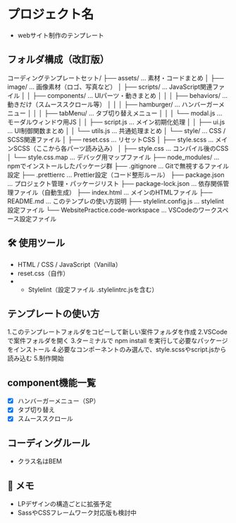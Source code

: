 # プロジェクト名
- webサイト制作のテンプレート

## フォルダ構成（改訂版）
コーディングテンプレートセット/
├── assets/ ... 素材・コードまとめ
│ ├── image/ ... 画像素材（ロゴ、写真など）
│ ├── scripts/ ... JavaScript関連ファイル
│ │ ├── components/ ... UIパーツ・動きまとめ
│ │ │ ├── behaviors/ ... 動きだけ（スムーススクロール等）
│ │ │ ├── hamburger/ ... ハンバーガーメニュー
│ │ │ ├── tabMenu/ ... タブ切り替えメニュー
│ │ │ └── modal.js ... モーダルウィンドウ用JS
│ │ ├── script.js ... メイン初期化処理
│ │ ├── ui.js ... UI制御関数まとめ
│ │ └── utils.js ... 共通処理まとめ
│ └── style/ ... CSS / SCSS関連ファイル
│ ├── reset.css ... リセットCSS
│ ├── style.scss ... メインSCSS（ここから各パーツ読み込み）
│ ├── style.css ... コンパイル後のCSS
│ └── style.css.map ... デバッグ用マップファイル
├── node_modules/ ... npmでインストールしたパッケージ群
├── .gitignore ... Gitで無視するファイル設定
├── .prettierrc ... Prettier設定（コード整形ルール）
├── package.json ... プロジェクト管理・パッケージリスト
├── package-lock.json ... 依存関係管理ファイル（自動生成）
├── index.html ... メインのHTMLファイル
├── README.md ... このテンプレの使い方説明
├── stylelint.config.js ... stylelint設定ファイル
└── WebsitePractice.code-workspace ... VSCodeのワークスペース設定ファイル


## 🛠 使用ツール
- HTML / CSS / JavaScript（Vanilla）
- reset.css（自作）
- - Stylelint（設定ファイル .stylelintrc.jsを含む）

## テンプレートの使い方
1.このテンプレートフォルダをコピーして新しい案件フォルダを作成
2.VSCodeで案件フォルダを開く
3.ターミナルで npm install を実行して必要なパッケージをインストール
4.必要なコンポーネントのみ選んで、style.scssやscript.jsから読み込む
5.制作開始

## component機能一覧
- [x] ハンバーガーメニュー（SP）
- [x] タブ切り替え
- [x] スムーススクロール

## コーディングルール
- クラス名はBEM

## 📓 メモ
- LPデザインの構造ごとに拡張予定
- SassやCSSフレームワーク対応版も検討中

